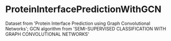 # ProteinInterfacePredictionWithGCN
Dataset from 'Protein Interface Prediction using Graph Convolutional Networks'; GCN algorithm from 'SEMI-SUPERVISED CLASSIFICATION WITH GRAPH CONVOLUTIONAL NETWORKS'

